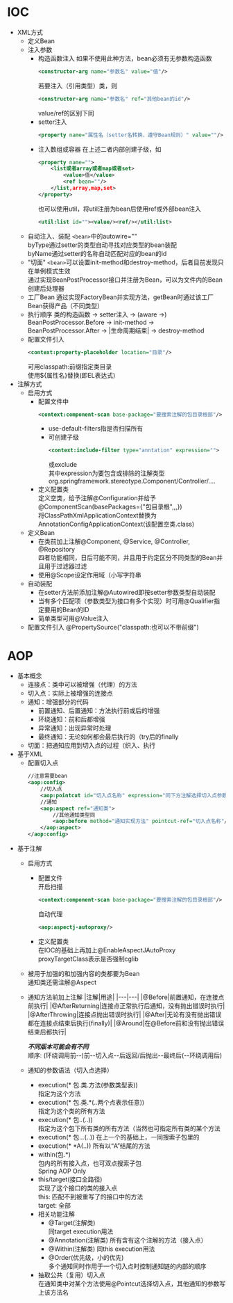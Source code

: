 # IOC
*   XML方式
    *   定义Bean
		<bean id="指定名称" class="类名全路径com.xxx.xx" scope="singl/proto"/>
	*   注入参数
		*   构造函数注入
            如果不使用此种方法，bean必须有无参数构造函数  
            ```xml
            <constructor-arg name="参数名" value="值"/>
            ```
            若要注入（引用类型）类，则  
            ```xml
            <constructor-arg name="参数名" ref="其他bean的id"/>  
            ```
            value/ref的区别下同  
		*   setter注入
            ```xml
			<property name="属性名（setter名转换，遵守Bean规则）" value=""/>
            ```
		*   注入数组或容器
			在上述二者内部创建子级，如  
            ```xml
			<property name="">
				<list或者array或者map或者set>
					<value>值</value>
					<ref bean=""/>
				</list,array,map,set>
			</property>
            ```
			也可以使用util，将util注册为bean后使用ref或外部bean注入
            ```xml
			<util:list id=""><value/><ref/></util:list>
            ```
	*   自动注入、装配
		```<bean>```中的autowire=""  
		byType通过setter的类型自动寻找对应类型的bean装配  
		byName通过setter的名称自动匹配对应的bean的id  
	*   "切面"
		```<bean>```可以设置init-method和destroy-method，后者目前发现只在单例模式生效  
		通过实现BeanPostProcessor接口并注册为Bean，可以为文件内的Bean创建后处理器  
	*   工厂Bean
		通过实现FactoryBean并实现方法，getBean时通过该工厂Bean获得产品（不同类型）  
	*   执行顺序
		类的构造函数 -> setter注入 -> (aware ->) BeanPostProcessor.Before -> init-method
		-> BeanPostProcessor.After -> |生命周期结束| -> destroy-method  
	*   配置文件引入
        ```xml
		<context:property-placeholder location="目录"/>
        ```
		可用classpath:前缀指定类目录  
		使用${属性名}替换(即EL表达式)  
*   注解方式
	*   启用方式
		*   配置文件中
            ```xml
            <context:component-scan base-package="要搜索注解的包目录根部"/>
            ```
			* use-default-filters指是否扫描所有
			* 可创建子级
                ```xml
                <context:include-filter type="anntation" expression="">
                ```
                或exclude  
				其中expression为要包含或排除的注解类型
				org.springframework.stereotype.Component/Controller/….
		*   定义配置类  
            定义空类，给予注解@Configuration并给予@ComponentScan(basePackages={"包目录根",,,})  
			将ClassPathXmlApplicationContext替换为AnnotationConfigApplicationContext(该配置空类.class)
	*   定义Bean
		*   在类前加上注解@Component, @Service, @Controller, @Repository  
		四者功能相同，日后可能不同，并且用于约定区分不同类型的Bean并且用于过滤器过滤
		*   使用@Scope设定作用域（小写字符串
    *   自动装配
		*   在setter方法前添加注解@Autowired即按setter参数类型自动装配
		*   当有多个匹配项（参数类型为接口有多个实现）时可用@Qualifier指定要用的Bean的ID
		*   简单类型可用@Value注入
	*   配置文件引入
		@PropertySource("classpath:也可以不带前缀")

# AOP
*   基本概念
	*   连接点：类中可以被增强（代理）的方法
	*   切入点：实际上被增强的连接点
    *   通知：增强部分的代码
		*   前置通知、后置通知：方法执行前或后的增强
		*   环绕通知：前和后都增强
		*   异常通知：出现异常时处理
		*   最终通知：无论如何都会最后执行的（try后的finally
	*   切面：把通知应用到切入点的过程（织入、执行
*   基于XML
	*	配置切入点
		```xml
		//注意需要bean
		<aop:config>
			//切入点
			<aop:pointcut id="切入点名称" expression="同下方注解选择切入点参数"/>
			//通知
			<aop:aspect ref="通知类">
				//其他通知类型同
				<aop:before method="通知实现方法" pointcut-ref="切入点名称"/>
			</aop:aspect>
		</aop:config>
		```
*   基于注解
	*   启用方式
		*   配置文件  
			开启扫描
            ```xml
            <context:component-scan base-package="要搜索注解的包目录根部"/>
            ```
            自动代理 
            ```xml
            <aop:aspectj-autoproxy/>
            ```
		*	定义配置类  
			在IOC的基础上再加上@EnableAspectJAutoProxy  
			proxyTargetClass表示是否强制cglib
    *	被用于加强的和加强内容的类都要为Bean  
		通知类还需注解@Aspect  
	*	通知方法前加上注解 
		|注解|用途|
		|---|---|
		|@Before|前置通知，在连接点前执行|
		|@AfterReturning|连接点正常执行后通知，没有抛出错误时执行|
		|@AfterThrowing|连接点抛出错误时执行|
		|@After|无论有没有抛出错误都在连接点结束后执行(finally)|
		|@Around|在@Before前和没有抛出错误结束后都执行|

		***不同版本可能会有不同***  
		顺序: (环绕调用前--)前--切入点--后返回/后抛出--最终后(--环绕调用后)
	*	通知的参数语法（切入点选择）
		*	execution(* 包.类.方法(参数类型表))  
			指定为这个方法
		*	execution(* 包.类.*(..两个点表示任意))  
			指定为这个类的所有方法
		*	execution(* 包.*.*(..))  
			指定为这个包下所有类的所有方法（当然也可指定所有类的某个方法
		*	execution(* 包..*.*(..))
			在上一个的基础上，一同搜索子包里的
		*	execution(* *A(..))
			所有以“A”结尾的方法
		*	within(包.*)  
			包内的所有接入点，也可双点搜索子包  
			Spring AOP Only
		*	this/target(接口全路径)  
			实现了这个接口的类的接入点  
			this:	匹配不到被重写了的接口中的方法  
			target:	全部  
		*	相关功能注解
			*	@Target(注解类)  
				同target execution用法
			*	@Annotation(注解类)
				所有含有这个注解的方法（接入点）
			*	@Within(注解类)
				同this execution用法
			*	@Order(优先级，小的优先)  
				多个通知同时作用于一个切入点时控制通知链的内部的顺序
		*	抽取公共（复用）切入点  
			在通知类中对某个方法使用@Pointcut选择切入点，其他通知的参数写上该方法名